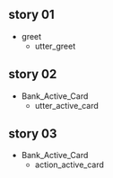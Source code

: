 ## story 01
* greet
  - utter_greet
## story 02
* Bank_Active_Card
  - utter_active_card
## story 03
* Bank_Active_Card
  - action_active_card

